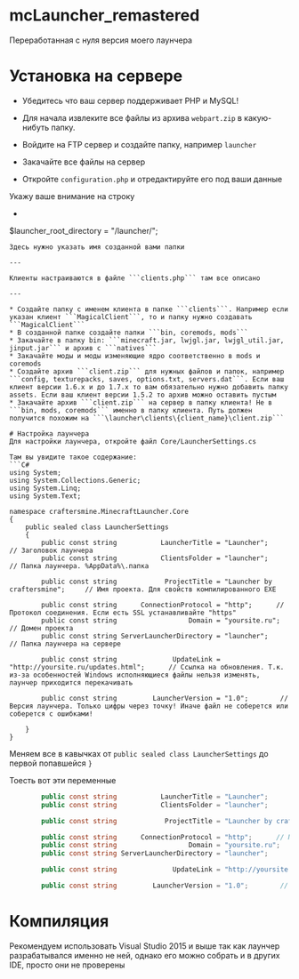 # mcLauncher_remastered
Переработанная с нуля версия моего лаунчера

# Установка на сервере

* Убедитесь что ваш сервер поддерживает PHP и MySQL!

* Для начала извлеките все файлы из архива ```webpart.zip``` в какую-нибуть папку.

* Войдите на FTP сервер и создайте папку, например ```launcher```

* Закачайте все файлы на сервер

* Откройте ```configuration.php``` и отредактируйте его под ваши данные

Укажу ваше внимание на строку

* ```PHP
$launcher_root_directory = "/launcher/"; 
```
Здесь нужно указать имя созданной вами папки

---

Клиенты настраиваются в файле ```clients.php``` там все описано

---

* Создайте папку с именем клиента в папке ```clients```. Например если указан клиент ```MagicalClient```, то и папку нужно создавать ```MagicalClient```
* В созданной папке создайте папки ```bin, coremods, mods```
* Закачайте в папку bin: ```minecraft.jar, lwjgl.jar, lwjgl_util.jar, jinput.jar``` и архив с ```natives```
* Закачайте моды и моды изменяющие ядро соответственно в mods и coremods
* Создайте архив ```client.zip``` для нужных файлов и папок, например ```config, texturepacks, saves, options.txt, servers.dat```. Если ваш клиент версии 1.6.x и до 1.7.x то вам обязательно нужно добавить папку assets. Если ваш клиент версии 1.5.2 то архив можно оставить пустым
* Закачайте архив ```client.zip``` на сервер в папку клиента! Не в ```bin, mods, coremods``` именно в папку клиента. Путь должен получится похожим на ```\launcher\clients\{client_name}\client.zip```

# Настройка лаунчера
Для настройки лаунчера, откройте файл Core/LauncherSettings.cs

Там вы увидите такое содержание:
```C#
using System;
using System.Collections.Generic;
using System.Linq;
using System.Text;

namespace craftersmine.MinecraftLauncher.Core
{
    public sealed class LauncherSettings
    {
        public const string           LauncherTitle = "Launcher";      // Заголовок лаунчера
        public const string           ClientsFolder = "launcher";      // Папка лаунчера. %AppData%\.папка

        public const string            ProjectTitle = "Launcher by craftersmine";     // Имя проекта. Для свойств компилированного EXE

        public const string      ConnectionProtocol = "http";      // Протокол соединения. Если есть SSL устанавливайте "https"
        public const string                  Domain = "yoursite.ru";      // Домен проекта
        public const string ServerLauncherDirectory = "launcher";      // Папка лаунчера на сервере

        public const string              UpdateLink = "http://yoursite.ru/updates.html";      // Ссылка на обновления. Т.к. из-за особенностей Windows исполняющиеся файлы нельзя изменять, лаунчер приходится перекачивать

        public const string         LauncherVersion = "1.0";        // Версия лаунчера. Только цифры через точку! Иначе файл не соберется или соберется с ошибками!
        
    }
}
```

Меняем все в кавычках от ```public sealed class LauncherSettings``` до первой попавшейся ```}```

Тоесть вот эти переменные
```C#
        public const string           LauncherTitle = "Launcher";      // Заголовок лаунчера
        public const string           ClientsFolder = "launcher";      // Папка лаунчера. %AppData%\.папка

        public const string            ProjectTitle = "Launcher by craftersmine";     // Имя проекта. Для свойств компилированного EXE

        public const string      ConnectionProtocol = "http";      // Протокол соединения. Если есть SSL устанавливайте "https"
        public const string                  Domain = "yoursite.ru";      // Домен проекта
        public const string ServerLauncherDirectory = "launcher";      // Папка лаунчера на сервере

        public const string              UpdateLink = "http://yoursite.ru/updates.html";      // Ссылка на обновления. Т.к. из-за особенностей Windows исполняющиеся файлы нельзя изменять, лаунчер приходится перекачивать

        public const string         LauncherVersion = "1.0";        // Версия лаунчера. Только цифры через точку! Иначе файл не соберется или соберется с ошибками!
```

# Компиляция

Рекомендуем использовать Visual Studio 2015 и выше так как лаунчер разрабатывался именно не ней, однако его можно собрать и в других IDE, просто они не проверены
